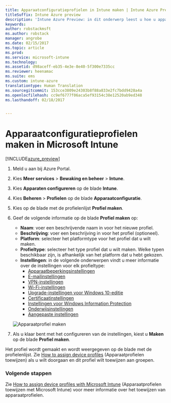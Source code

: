 ```yaml
---
title: Apparaatconfiguratieprofielen in Intune maken | Intune Azure Preview
titleSuffix: Intune Azure preview
description: 'Intune Azure Preview: in dit onderwerp leest u hoe u apparaatconfiguratieprofielen in Intune kunt maken.'
keywords: 
author: robstackmsft
ms.author: robstack
manager: angrobe
ms.date: 02/15/2017
ms.topic: article
ms.prod: 
ms.service: microsoft-intune
ms.technology: 
ms.assetid: d98aceff-eb35-4e3e-8e40-5f300e7335cc
ms.reviewer: heenamac
ms.suite: ems
ms.custom: intune-azure
translationtype: Human Translation
ms.sourcegitcommit: 153cce3809e24303b8f88a833e2fc7bdd9428a4a
ms.openlocfilehash: cc9ef6777f06aca5ef93154c38e12520ab9ed348
ms.lasthandoff: 02/18/2017


---
```


# <a name="how-to-create-device-configuration-profiles-in-microsoft-intune"></a>Apparaatconfiguratieprofielen maken in Microsoft Intune

[!INCLUDE[azure_preview](../includes/azure_preview.md)]


1. Meld u aan bij Azure Portal.
2. Kies **Meer services** > **Bewaking en beheer** > **Intune**.
3. Kies **Apparaten configureren** op de blade **Intune**.
2. Kies **Beheren** > **Profielen** op de blade **Apparaatconfiguratie**.
2. Kies op de blade met de profielenlijst **Profiel maken**.
3. Geef de volgende informatie op de blade **Profiel maken** op:
    - **Naam**: voer een beschrijvende naam in voor het nieuwe profiel.
    - **Beschrijving**: voer een beschrijving in voor het profiel (optioneel).
    - **Platform**: selecteer het platformtype voor het profiel dat u wilt maken.
    - **Profieltype**: selecteer het type profiel dat u wilt maken. Welke typen beschikbaar zijn, is afhankelijk van het platform dat u hebt gekozen.
    - **Instellingen**: in de volgende onderwerpen vindt u meer informatie over de instellingen voor elk profieltype:
        -  [Apparaatbeperkingsinstellingen](/intune-azure/configure-devices/how-to-configure-device-restrictions)
        -  [E-mailinstellingen](/intune-azure/configure-devices/how-to-configure-email-settings)
        -  [VPN-instellingen](/intune-azure/configure-devices/how-to-configure-vpn-settings)
        -  [Wi-Fi-instellingen](/intune-azure/configure-devices/how-to-configure-wi-fi-settings)
        -  [Upgrade-instellingen voor Windows 10-editie](/intune-azure/configure-devices/how-to-configure-windows-10-edition-upgrade)
        -  [Certificaatinstellingen](/intune-azure/configure-devices/how-to-configure-certificates)
        -  [Instellingen voor Windows Information Protection](/intune-azure/configure-devices/how-to-configure-windows-information-protection)
        -  [Onderwijsinstellingen](/intune-azure/configure-devices/education-settings-for-ios.md)
        -  [Aangepaste instellingen](/intune-azure/configure-devices/how-to-configure-custom-settings)

    ![Apparaatprofiel maken](./media/create-device-profile.png)
4. Als u klaar bent met het configureren van de instellingen, kiest u **Maken** op de blade **Profiel maken**.

Het profiel wordt gemaakt en wordt weergegeven op de blade met de profielenlijst.
Zie [How to assign device profiles](how-to-assign-device-profiles.md) (Apparaatprofielen toewijzen) als u wilt doorgaan en dit profiel wilt toewijzen aan groepen.


### <a name="next-steps"></a>Volgende stappen
Zie [How to assign device profiles with Microsoft Intune](/intune-azure/configure-devices/how-to-assign-device-profiles) (Apparaatprofielen toewijzen met Microsoft Intune) voor meer informatie over het toewijzen van apparaatprofielen.

